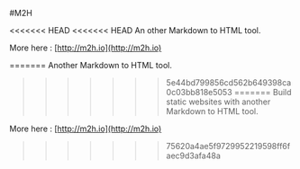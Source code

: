 #M2H

<<<<<<< HEAD
<<<<<<< HEAD
An other Markdown to HTML tool.  

More here : [http://m2h.io](http://m2h.io)





 
=======
Another Markdown to HTML tool.  
>>>>>>> 5e44bd799856cd562b649398ca0c03bb818e5053
=======
Build static websites with another Markdown to HTML tool.  

More here :  [http://m2h.io](http://m2h.io)
>>>>>>> 75620a4ae5f9729952219598ff6faec9d3afa48a

